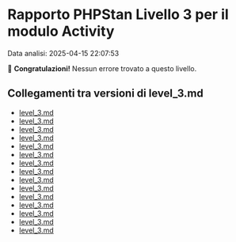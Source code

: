 # Rapporto PHPStan Livello 3 per il modulo Activity

Data analisi: 2025-04-15 22:07:53

🎉 **Congratulazioni!** Nessun errore trovato a questo livello.


## Collegamenti tra versioni di level_3.md
* [level_3.md](laravel/Modules/Chart/docs/phpstan/level_3.md)
* [level_3.md](laravel/Modules/Reporting/docs/phpstan/level_3.md)
* [level_3.md](laravel/Modules/Gdpr/docs/phpstan/level_3.md)
* [level_3.md](laravel/Modules/Notify/docs/phpstan/level_3.md)
* [level_3.md](laravel/Modules/Xot/docs/phpstan/level_3.md)
* [level_3.md](laravel/Modules/Dental/docs/phpstan/level_3.md)
* [level_3.md](laravel/Modules/User/docs/phpstan/level_3.md)
* [level_3.md](laravel/Modules/UI/docs/phpstan/level_3.md)
* [level_3.md](laravel/Modules/Lang/docs/phpstan/level_3.md)
* [level_3.md](laravel/Modules/Job/docs/phpstan/level_3.md)
* [level_3.md](laravel/Modules/Media/docs/phpstan/level_3.md)
* [level_3.md](laravel/Modules/Tenant/docs/phpstan/level_3.md)
* [level_3.md](laravel/Modules/Activity/docs/phpstan/level_3.md)
* [level_3.md](laravel/Modules/Patient/docs/phpstan/level_3.md)
* [level_3.md](laravel/Modules/Cms/docs/phpstan/level_3.md)

